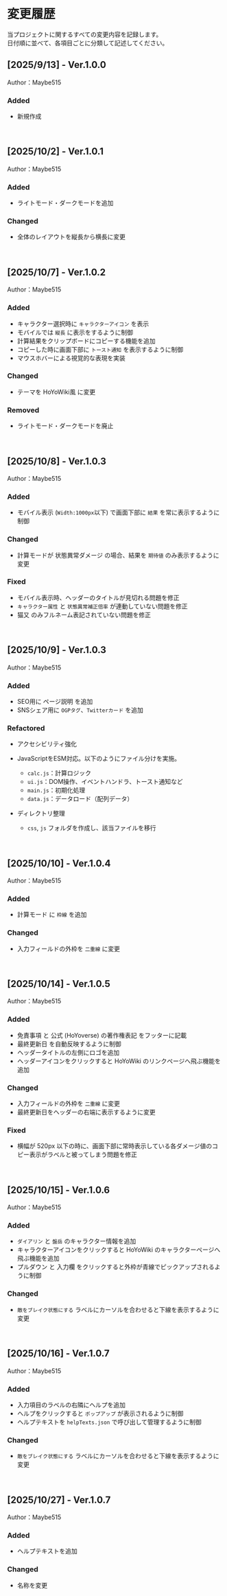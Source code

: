 # 変更履歴
当プロジェクトに関するすべての変更内容を記録します。<br>
日付順に並べて、各項目ごとに分類して記述してください。

## [2025/9/13] - Ver.1.0.0
Author：Maybe515

### Added
- 新規作成

<br>

## [2025/10/2] - Ver.1.0.1
Author：Maybe515

### Added
- ライトモード・ダークモードを追加

### Changed
- 全体のレイアウトを縦長から横長に変更

<br>

## [2025/10/7] - Ver.1.0.2
Author：Maybe515

### Added
- キャラクター選択時に `キャラクターアイコン` を表示
- モバイルでは `縦長` に表示をするように制御
- 計算結果をクリップボードにコピーする機能を追加
- コピーした時に画面下部に `トースト通知` を表示するように制御
- マウスホバーによる視覚的な表現を実装

### Changed
- テーマを HoYoWiki風 に変更

### Removed
- ライトモード・ダークモードを廃止

<br>

## [2025/10/8] - Ver.1.0.3
Author：Maybe515

### Added
- モバイル表示 (`Width:1000px`以下) で画面下部に `結果` を常に表示するように制御

### Changed
- 計算モードが 状態異常ダメージ の場合、結果を `期待値` のみ表示するように変更

### Fixed
- モバイル表示時、ヘッダーのタイトルが見切れる問題を修正
- `キャラクター属性` と `状態異常補正倍率` が連動していない問題を修正
- 猫又 のみフルネーム表記されていない問題を修正

<br>

## [2025/10/9] - Ver.1.0.3
Author：Maybe515

### Added
- SEO用に ページ説明 を追加
- SNSシェア用に `OGPタグ`、`Twitterカード` を追加

### Refactored
- アクセシビリティ強化
- JavaScriptをESM対応。以下のようにファイル分けを実施。
    - `calc.js`：計算ロジック
    - `ui.js`：DOM操作、イベントハンドラ、トースト通知など
    - `main.js`：初期化処理
    - `data.js`：データロード（配列データ）

- ディレクトリ整理
    - `css`, `js` フォルダを作成し、該当ファイルを移行

<br>

## [2025/10/10] - Ver.1.0.4
Author：Maybe515

### Added
- 計算モード に `枠線` を追加

### Changed
- 入力フィールドの外枠を `二重線` に変更

<br>

## [2025/10/14] - Ver.1.0.5
Author：Maybe515

### Added
- 免責事項 と 公式 (HoYoverse) の著作権表記 をフッターに記載
- 最終更新日 を自動反映するように制御
- ヘッダータイトルの左側にロゴを追加
- ヘッダーアイコンをクリックすると HoYoWiki のリンクページへ飛ぶ機能を追加

### Changed
- 入力フィールドの外枠を `二重線` に変更
- 最終更新日をヘッダーの右端に表示するように変更

### Fixed
- 横幅が 520px 以下の時に、画面下部に常時表示している各ダメージ値のコピー表示がラベルと被ってしまう問題を修正

<br>

## [2025/10/15] - Ver.1.0.6
Author：Maybe515

### Added
- `ダイアリン` と `盤岳` のキャラクター情報を追加
- キャラクターアイコンをクリックすると HoYoWiki のキャラクターページへ飛ぶ機能を追加
- プルダウン と 入力欄 をクリックすると外枠が青線でピックアップされるように制御

### Changed
- `敵をブレイク状態にする` ラベルにカーソルを合わせると下線を表示するように変更

<br>

## [2025/10/16] - Ver.1.0.7
Author：Maybe515

### Added
- 入力項目のラベルの右隣にヘルプを追加
- ヘルプをクリックすると `ポップアップ` が表示されるように制御
- ヘルプテキストを `helpTexts.json` で呼び出して管理するように制御

### Changed
- `敵をブレイク状態にする` ラベルにカーソルを合わせると下線を表示するように変更

<br>

## [2025/10/27] - Ver.1.0.7
Author：Maybe515

### Added
- ヘルプテキストを追加

### Changed
- 名称を変更